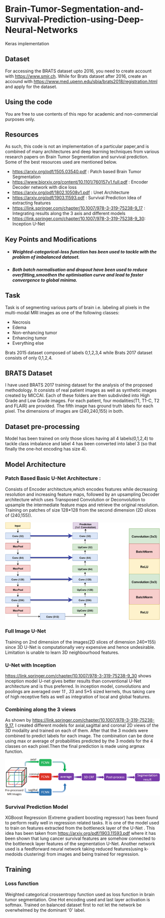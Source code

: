 # Brain-Tumor-Segmentation-and-Survival-Prediction-using-Deep-Neural-Networks

Keras implementation

## Dataset
For accessing the BRATS dataset upto 2016, you need to create account with https://www.smir.ch. While for Brats dataset after 2016, create an accound with https://www.med.upenn.edu/sbia/brats2018/registration.html and apply for the dataset.

## Using the code
You are free to use contents of this repo for academic and non-commercial purposes only.

## Resources
As such, this code is not an implementation of a particular paper,and is combined of many architectures and deep learning techniques from various research papers on Brain Tumor Segmentation and survival prediction. Some of the best resources used are mentioned below.

- https://arxiv.org/pdf/1505.03540.pdf : Patch based Brain Tumor Segmentation
- https://www.biorxiv.org/content/10.1101/760157v1.full.pdf : Encoder Decoder network with dice loss
- https://arxiv.org/pdf/1802.10508v1.pdf : Unet Architecture
- https://arxiv.org/pdf/1903.11593.pdf : Survival Prediction Idea of extracting features
- https://link.springer.com/chapter/10.1007/978-3-319-75238-9_17 : Integrating results along the 3 axis and different models
- https://link.springer.com/chapter/10.1007/978-3-319-75238-9_30: Inception U-Net



## Key Points and Modifications
- #####  Weighted-categorical-loss function has been used to tackle with the problem of imbalanced dataset.
- ##### Both batch normalisation and dropout have been used to reduce overfitting,smoothen the optimisation curve and lead to faster convergence to global minima.


## Task
Task is of segmenting various parts of brain i.e. labeling all pixels in the multi-modal MRI images as one of the following classes:
- Necrosis
- Edema
- Non-enhancing tumor
- Enhancing tumor 
- Everything else

Brats 2015 dataset composed of labels 0,1,2,3,4 while Brats 2017 dataset consists of only 0,1,2,4.

## BRATS Dataset 
I have used BRATS 2017 training dataset for the analysis of the proposed methodology. It consists of real patient images as well as synthetic images created by MICCAI. Each of these folders are then subdivided into High Grade and Low Grade images. For each patient, four modalities(T1, T1-C, T2 and FLAIR) are provided. The fifth image has ground truth labels for each pixel. The dimensions of images are (240,240,155) in both.



## Dataset pre-processing 
Model has been trained on only those slices having all 4 labels(0,1,2,4) to tackle class imbalance and label 4 has been converted into label 3 (so that finally the one-hot encoding has size 4).

## Model Architecture 
### Patch Based Basic U-Net Architecture :
Consists of Encoder architecture,which encodes features while decreasing resolution and increasing feature maps, followed by an upsampling Decoder architecture which uses Transposed Convolution or Deconvolution to upsample the intermediate feature maps and retrieve the original resolution. 
Training on patches of size 128*128 from the second dimension (2D slices of (240,155)).

![](Captures/U-net.png)

### Full Image U-Net
Training on 2nd dimension of the images(2D slices of dimension 240*155) since 3D U-Net is computationally very expensive and hence undesirable. Limitation is unable to learn 3D neighbourhood features.

### U-Net with Inception
https://link.springer.com/chapter/10.1007/978-3-319-75238-9_30 shows inception model U-net gives better results than conventional U-Net architecture and is thus preferred. In inception model, convolutions and poolings are averaged over 1*1 , 3*3 and 5*5 sized kernels, thus taking care of high receptive fiels as well as integration of local and global features.

### Combining along the 3 views
As shown by https://link.springer.com/chapter/10.1007/978-3-319-75238-9_17, I created different models for axial,sagittal and coronal 2D views of the 3D modality and trained on each of them. After that the 3 models were combined to predict labels for each image. The combination can be done using max or average of probabilities predicted by the 3 models for the 4 classes on each pixel.Then the final prediction is made using argmax function.

![](Captures/ensembling.png)

### Survival Prediction Model
XGBoost Regression (Extreme gradient boosting regressor) has been found to perform really well in regression related tasks. It is one of the model used to train on features extracted from the bottleneck layer of the U-Net . This idea has been taken from https://arxiv.org/pdf/1903.11593.pdf where it has been shown that lung cancer survival features are somehow connected to the bottleneck layer features of the segmentation U-Net. Another network used is a feedforward neural network taking reduced features(using k-medoids clustering) from images and being trained for regression. 




## Training
### Loss function
Weighted categorical crossentropy function used as loss function in  brain tumor segmentation. One Hot encoding used and last layer activation is softmax. Trained on balanced dataset first to not let the network be overwhelmed by the dominant '0' label.
   

